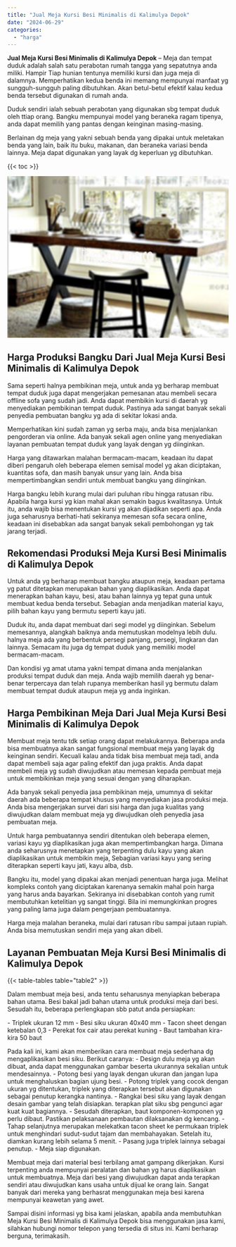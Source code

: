 ```yaml
---
title: "Jual Meja Kursi Besi Minimalis di Kalimulya Depok"
date: "2024-06-29"
categories: 
  - "harga"
---
```


**Jual Meja Kursi Besi Minimalis di Kalimulya Depok** – Meja dan tempat duduk adalah salah satu perabotan rumah tangga yang sepatutnya anda miliki. Hampir Tiap hunian tentunya memiliki kursi dan juga meja di dalamnya. Memperhatikan kedua benda ini memang mempunyai manfaat yg sungguh-sungguh paling dibutuhkan. Akan betul-betul efektif kalau kedua benda tersebut digunakan di rumah anda.

Duduk sendiri ialah sebuah perabotan yang digunakan sbg tempat duduk oleh ttiap orang. Bangku mempunyai model yang beraneka ragam tipenya, anda dapat memilih yang pantas dengan keinginan masing-masing.

Berlainan dg meja yang yakni sebuah benda yang dipakai untuk meletakan benda yang lain, baik itu buku, makanan, dan beraneka variasi benda lainnya. Meja dapat digunakan yang layak dg keperluan yg dibutuhkan.

{{< toc >}}

![Jual Meja Kursi Besi Minimalis di Kalimulya Depok](/images/jual-meja-besi-murah06.png)

## Harga Produksi Bangku Dari Jual Meja Kursi Besi Minimalis di Kalimulya Depok

Sama seperti halnya pembikinan meja, untuk anda yg berharap membuat tempat duduk juga dapat mengerjakan pemesanan atau membeli secara offline sofa yang sudah jadi. Anda dapat membikin kursi di daerah yg menyediakan pembikinan tempat duduk. Pastinya ada sangat banyak sekali penyedia pembuatan bangku yg ada di sekitar lokasi anda.

Memperhatikan kini sudah zaman yg serba maju, anda bisa menjalankan pengorderan via online. Ada banyak sekali agen online yang menyediakan layanan pembuatan tempat duduk yang layak dengan yg diinginkan.

Harga yang ditawarkan malahan bermacam-macam, keadaan itu dapat diberi pengaruh oleh beberapa elemen semisal model yg akan diciptakan, kuantitas sofa, dan masih banyak unsur yang lain. Anda bisa mempertimbangkan sendiri untuk membuat bangku yang diinginkan.

Harga bangku lebih kurang mulai dari puluhan ribu hingga ratusan ribu. Apabila harga kursi yg kian mahal akan semakin bagus kwalitasnya. Untuk itu, anda wajib bisa menentukan kursi yg akan dijadikan seperti apa. Anda juga seharusnya berhati-hati sekiranya memesan sofa secara online, keadaan ini disebabkan ada sangat banyak sekali pembohongan yg tak jarang terjadi.

## Rekomendasi Produksi Meja Kursi Besi Minimalis di Kalimulya Depok

Untuk anda yg berharap membuat bangku ataupun meja, keadaan pertama yg patut ditetapkan merupakan bahan yang diaplikasikan. Anda dapat menerapkan bahan kayu, besi, atau bahan lainnya yg tepat guna untuk membuat kedua benda tersebut. Sebagian anda menjadikan material kayu, pilih bahan kayu yang bermutu seperti kayu jati.

Duduk itu, anda dapat membuat dari segi model yg diinginkan. Sebelum memesannya, alangkah baiknya anda memutuskan modelnya lebih dulu. halnya meja ada yang berbentuk persegi panjang, persegi, lingkaran dan lainnya. Semacam itu juga dg tempat duduk yang memiliki model bermacam-macam.

Dan kondisi yg amat utama yakni tempat dimana anda menjalankan produksi tempat duduk dan meja. Anda wajib memilih daerah yg benar-benar terpercaya dan telah rupanya memberikan hasil yg bermutu dalam membuat tempat duduk ataupun meja yg anda inginkan.

## Harga Pembikinan Meja Dari Jual Meja Kursi Besi Minimalis di Kalimulya Depok

Membuat meja tentu tdk setiap orang dapat melakukannya. Beberapa anda bisa membuatnya akan sangat fungsional membuat meja yang layak dg keinginan sendiri. Kecuali kalau anda tidak bisa membuat meja tadi, anda dapat membeli saja agar paling efektif dan juga praktis. Anda dapat membeli meja yg sudah diwujudkan atau memesan kepada pembuat meja untuk membikinkan meja yang sesuai dengan yang diharapkan.

Ada banyak sekali penyedia jasa pembikinan meja, umumnya di sekitar daerah ada beberapa tempat khusus yang menyediakan jasa produksi meja. Anda bisa mengerjakan survei dari sisi harga dan juga kualitas yang diwujudkan dalam membuat meja yg diwujudkan oleh penyedia jasa pembuatan meja.

Untuk harga pembuatannya sendiri ditentukan oleh beberapa elemen, variasi kayu yg diaplikasikan juga akan mempertimbangkan harga. Dimana anda seharusnya menetapkan yang terpenting dulu kayu yang akan diaplikasikan untuk membikin meja, Sebagian variasi kayu yang sering diterapkan seperti kayu jati, kayu alba, dsb.

Bangku itu, model yang dipakai akan menjadi penentuan harga juga. Melihat kompleks contoh yang diciptakan karenanya semakin mahal poin harga yang harus anda bayarkan. Sekiranya ini disebabkan contoh yang rumit membutuhkan ketelitian yg sangat tinggi. Bila ini memungkinkan progres yang paling lama juga dalam pengerjaan pembuatannya.

Harga meja malahan beraneka, mulai dari ratusan ribu sampai jutaan rupiah. Anda bisa memutuskan sendiri meja yang akan dibeli.

## Layanan Pembuatan Meja Kursi Besi Minimalis di Kalimulya Depok

{{< table-tables table="table2" >}}

Dalam membuat meja besi, anda tentu seharusnya menyiapkan beberapa bahan utama. Besi bakal jadi bahan utama untuk produksi meja dari besi. Sesudah itu, beberapa perlengkapan sbb patut anda persiapkan:

\- Triplek ukuran 12 mm - Besi siku ukuran 40x40 mm - Tacon sheet dengan ketebalan 0,3 - Perekat fox cair atau perekat kuning - Baut tambahan kira-kira 50 baut

Pada kali ini, kami akan memberikan cara membuat meja sederhana dg mengaplikasikan besi siku. Berikut caranya: - Design dulu meja yg akan dibuat, anda dapat menggunakan gambar beserta ukurannya sekalian untuk mendesainnya. - Potong besi yang layak dengan ukuran dan jangan lupa untuk menghaluskan bagian ujung besi. - Potong triplek yang cocok dengan ukuran yg ditentukan, triplek yang diterapkan tersebut akan digunakan sebagai penutup kerangka nantinya. - Rangkai besi siku yang layak dengan desain gambar yang telah disiapkan. terapkan plat siku sbg pengunci agar kuat kuat bagiannya. - Sesudah diterapkan, baut komponen-komponen yg perlu dibaut. Pastikan pelaksanaan pembautan dilaksanakan dg kencang. - Tahap selanjutnya merupakan melekatkan tacon sheet ke permukaan triplek untuk menghindari sudut-sudut tajam dan membahayakan. Setelah itu, diamkan kurang lebih selama 5 menit. - Pasang juga triplek lainnya sebagai penutup. - Meja siap digunakan.

Membuat meja dari material besi terbilang amat gampang dikerjakan. Kursi terpenting anda mempunyai peralatan dan bahan yg harus diaplikasikan untuk membuatnya. Meja dari besi yang diwujudkan dapat anda terapkan sendiri atau diwujudkan kans usaha untuk dijual ke orang lain. Sangat banyak dari mereka yang berhasrat menggunakan meja besi karena mempunyai keawetan yang awet.

Sampai disini informasi yg bisa kami jelaskan, apabila anda membutuhkan Meja Kursi Besi Minimalis di Kalimulya Depok bisa menggunakan jasa kami, silahkan hubungi nomor telepon yang tersedia di situs ini. Kami berharap berguna, terimakasih.
